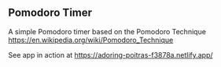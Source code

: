 ## Pomodoro Timer 

A simple Pomodoro timer based on the Pomodoro Technique https://en.wikipedia.org/wiki/Pomodoro_Technique

See app in action at https://adoring-poitras-f3878a.netlify.app/